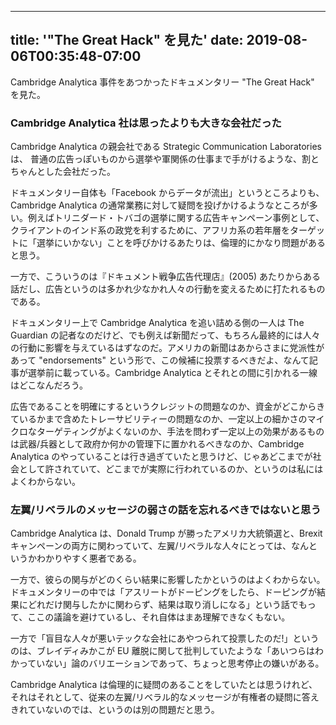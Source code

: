 
---
title: '"The Great Hack" を見た'
date: 2019-08-06T00:35:48-07:00
---
Cambridge Analytica 事件をあつかったドキュメンタリー "The Great Hack" を見た。

### Cambridge Analytica 社は思ったよりも大きな会社だった

Cambridge Analytica の親会社である Strategic Communication Laboratories は、
普通の広告っぽいものから選挙や軍関係の仕事まで手がけるような、割とちゃんとした会社だった。

ドキュメンタリー自体も「Facebook からデータが流出」というところよりも、Cambridge Analytica の通常業務に対して疑問を投げかけるようなところが多い。例えばトリニダード・トバゴの選挙に関する広告キャンペーン事例として、クライアントのインド系の政党を利するために、アフリカ系の若年層をターゲットに「選挙にいかない」ことを呼びかけるあたりは、倫理的にかなり問題があると思う。

一方で、こういうのは『ドキュメント戦争広告代理店』(2005) あたりからある話だし、広告というのは多かれ少なかれ人々の行動を変えるために打たれるものである。

ドキュメンタリー上で Cambridge Analytica を追い詰める側の一人は The Guardian の記者なのだけど、でも例えば新聞だって、もちろん最終的には人々の行動に影響を与えているはずなのだ。アメリカの新聞はあからさまに党派性があって "endorsements" という形で、この候補に投票するべきだよ、なんて記事が選挙前に載っている。Cambridge Analytica とそれとの間に引かれる一線はどこなんだろう。

広告であることを明確にするというクレジットの問題なのか、資金がどこからきているかまで含めたトレーサビリティーの問題なのか、一定以上の細かさのマイクロなターゲティングがよくないのか、手法を問わず一定以上の効果があるものは武器/兵器として政府か何かの管理下に置かれるべきなのか、Cambridge Analytica のやっていることは行き過ぎていたと思うけど、じゃあどこまでが社会として許されていて、どこまでが実際に行われているのか、というのは私にはよくわからない。

### 左翼/リベラルのメッセージの弱さの話を忘れるべきではないと思う

Cambridge Analytica は、Donald Trump が勝ったアメリカ大統領選と、Brexit キャンペーンの両方に関わっていて、左翼/リベラルな人々にとっては、なんというかわかりやすく悪者である。

一方で、彼らの関与がどのくらい結果に影響したかというのはよくわからない。ドキュメンタリーの中では「アスリートがドーピングをしたら、ドーピングが結果にどれだけ関与したかに関わらず、結果は取り消しになる」という話でもって、ここの議論を避けているし、それ自体はまあ理解できなくもない。

一方で「盲目な人々が悪いテックな会社にあやつられて投票したのだ!」というのは、ブレイディみかこが EU 離脱に関して批判していたような「あいつらはわかっていない」論のバリエーションであって、ちょっと思考停止の嫌いがある。

Cambridge Analytica は倫理的に疑問のあることをしていたとは思うけれど、それはそれとして、従来の左翼/リベラル的なメッセージが有権者の疑問に答えきれていないのでは、というのは別の問題だと思う。
